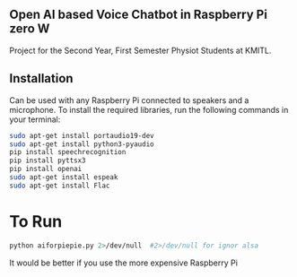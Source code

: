 ## Open AI based Voice Chatbot in Raspberry Pi zero W
 Project for the Second Year, First Semester Physiot Students at KMITL.
## Installation
Can be used with any Raspberry Pi connected to speakers and a microphone.
To install the required libraries, run the following commands in your terminal:

```bash
sudo apt-get install portaudio19-dev
sudo apt-get install python3-pyaudio
pip install speechrecognition
pip install pyttsx3
pip install openai
sudo apt-get install espeak
sudo apt-get install Flac
``````

# To Run

```bash
python aiforpiepie.py 2>/dev/null  #2>/dev/null for ignor alsa 
``````
It would be better if you use the more expensive Raspberry Pi
